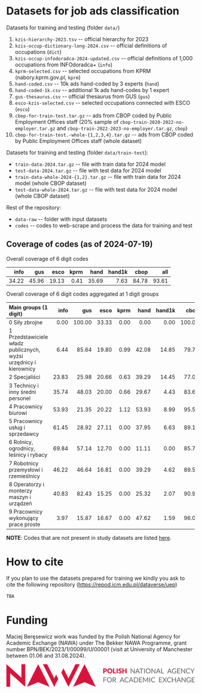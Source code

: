 # Datasets for job ads classification

Datasets for training and testing (folder `data/`)

1.  `kzis-hierarchy-2023.tsv` -- official hierarchy for 2023
2.  `kzis-occup-dictionary-long-2024.csv` -- official definitions of occupations (`dict`)
3.  `kzis-occup-infodoradca-2024-updated.csv` -- official definitions of 1,000 occupations from INFOdoradca+ (`info`)
4.  `kprm-selected.csv` -- selected occupations from KPRM (nabory.kprm.gov.pl, `kprm`)
5.  `hand-coded.csv` -- 10k ads hand-coded by 3 experts (`hand`)
6.  `hand-coded-1k.csv` -- additional 1k ads hand-codes by 1 expert
7.  `gus-thesaurus.csv` -- official thesaurus from GUS (`gus`)
8.  `esco-kzis-selected.csv` -- selected occupations connected with ESCO (`esco`)
9.  `cbop-for-train-test.tar.gz` -- ads from CBOP coded by Public Employment Offices staff (20% sample of `cbop-train-2020-2022-no-employer.tar.gz` and `cbop-train-2022-2023-no-employer.tar.gz`, `cbop`)
10. `cbop-for-train-test.-whole-{1,2,3,4}.tar.gz` -- ads from CBOP coded by Public Employment Offices staff (whole dataset)

Datasets for training and testing (folder `data/train-test`):

-   `train-data-2024.tar.gz` -- file with train data for 2024 model
-   `test-data-2024.tar.gz` -- file with test data for 2024 model
-   `train-data-whole-2024-{1,2}.tar.gz` -- file with train data for 2024 model (whole CBOP dataset)
-   `test-data-whole-2024.tar.gz` -- file with test data for 2024 model (whole CBOP dataset)

Rest of the repository:

-   `data-raw` -- folder with input datasets
-   `codes` -- codes to web-scrape and process the data for training and test

## Coverage of codes (as of 2024-07-19)

Overall coverage of 6 digit codes

|  info |   gus |  esco | kprm |  hand | hand1k |  cbop |   all |
|------:|------:|------:|-----:|------:|-------:|------:|------:|
| 34.22 | 45.96 | 19.13 | 0.41 | 35.69 |   7.63 | 84.78 | 93.61 |

Overall coverage of 6 digit codes aggregated at 1 digit groups

| Main groups (1 digit)                                             |  info |    gus |  esco | kprm |  hand | hand1k |   cbop |    all |
|:-------|-------:|-------:|-------:|-------:|-------:|-------:|-------:|-------:|
| 0 Siły zbrojne                                                    |  0.00 | 100.00 | 33.33 | 0.00 |  0.00 |   0.00 | 100.00 | 100.00 |
| 1 Przedstawiciele władz publicznych, wyżsi urzędnicy i kierownicy |  6.44 |  85.64 | 19.80 | 0.99 | 42.08 |  14.85 |  79.70 |  95.54 |
| 2 Specjaliści                                                     | 23.83 |  25.98 | 20.66 | 0.63 | 39.29 |  14.45 |  77.06 |  89.35 |
| 3 Technicy i inny średni personel                                 | 35.74 |  48.03 | 20.00 | 0.66 | 29.67 |   4.43 |  83.61 |  92.46 |
| 4 Pracownicy biurowi                                              | 53.93 |  21.35 | 20.22 | 1.12 | 53.93 |   8.99 |  95.51 |  98.88 |
| 5 Pracownicy usług i sprzedawcy                                   | 61.45 |  28.92 | 27.11 | 0.00 | 37.95 |   6.63 |  89.16 |  96.99 |
| 6 Rolnicy, ogrodnicy, leśnicy i rybacy                            | 69.84 |  57.14 | 12.70 | 0.00 | 11.11 |   0.00 |  85.71 |  98.41 |
| 7 Robotnicy przemysłowi i rzemieślnicy                            | 46.22 |  46.64 | 16.81 | 0.00 | 39.29 |   4.62 |  89.50 |  94.33 |
| 8 Operatorzy i monterzy maszyn i urządzeń                         | 40.83 |  82.43 | 15.25 | 0.00 | 25.32 |   2.07 |  90.96 |  97.93 |
| 9 Pracownicy wykonujący prace proste                              |  3.97 |  15.87 | 16.67 | 0.00 | 47.62 |   1.59 |  96.03 |  96.03 |

**NOTE**: Codes that are not present in study datasets are listed [here](data/codes-not-coveted.csv).

# How to cite

If you plan to use the datasets prepared for training we kindly you ask to cite the following repository (<https://repod.icm.edu.pl/dataverse/uep>)

```         
TBA
```

# Funding

Maciej Beręsewicz work was funded by the Polish National Agency for Academic Exchange (NAWA) under The Bekker NAWA Programme, grant number BPN/BEK/2023/1/00099/U/00001 (visit at University of Manchester between 01.06 and 31.08.2024).

[![](https://raw.githubusercontent.com/OJALAB/CBOP-datasets/main/docs/logo-nawa.png)](https://nawa.gov.pl/en/)
